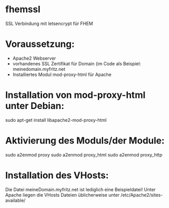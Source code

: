 # fhemssl
SSL Verbindung mit letsencrypt für FHEM


# Voraussetzung: 
- Apache2 Webserver
- vorhandenes SSL Zertifikat für Domain (im Code als Beispiel: meinedomain.myfritz.net 
- Installiertes Modul mod-proxy-html für Apache

# Installation von mod-proxy-html unter Debian:
sudo apt-get install libapache2-mod-proxy-html

# Aktivierung des Moduls/der Module:
sudo a2enmod proxy
sudo a2enmod proxy_html
sudo a2enmod proxy_http

# Installation des VHosts:
Die Datei meineDomain.myfritz.net ist lediglich eine Beispieldatei!
Unter Apache liegen die VHosts Dateien üblicherweise unter /etc/Apache2/sites-available/


